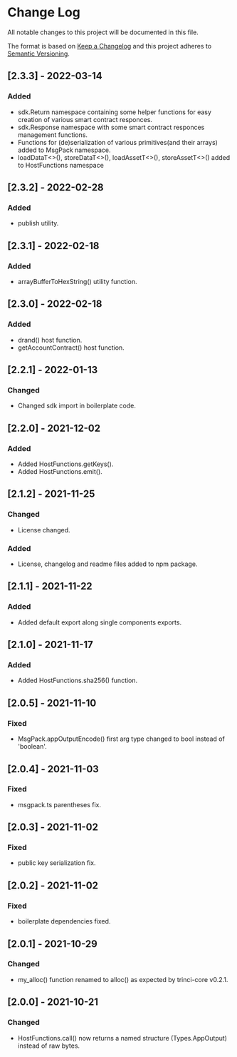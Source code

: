 # Change Log

All notable changes to this project will be documented in this file.

The format is based on [Keep a Changelog](http://keepachangelog.com/)
and this project adheres to [Semantic Versioning](http://semver.org/).

## [2.3.3] - 2022-03-14

### Added

- sdk.Return namespace containing some helper functions for easy creation of various smart contract responces.
- sdk.Response namespace with some smart contract responces management functions.
- Functions for (de)serialization of various primitives(and their arrays) added to MsgPack namespace.
- loadDataT<>(), storeDataT<>(), loadAssetT<>(), storeAssetT<>() added to HostFunctions namespace

## [2.3.2] - 2022-02-28

### Added

- publish utility.

## [2.3.1] - 2022-02-18

### Added

- arrayBufferToHexString() utility function.

## [2.3.0] - 2022-02-18

### Added

- drand() host function.
- getAccountContract() host function.

## [2.2.1] - 2022-01-13

### Changed

- Changed sdk import in boilerplate code.

## [2.2.0] - 2021-12-02

### Added

- Added HostFunctions.getKeys().
- Added HostFunctions.emit().

## [2.1.2] - 2021-11-25

### Changed

- License changed.

### Added

- License, changelog and readme files added to npm package.

## [2.1.1] - 2021-11-22

### Added

- Added default export along single components exports.

## [2.1.0] - 2021-11-17

### Added

- Added HostFunctions.sha256() function.

## [2.0.5] - 2021-11-10

### Fixed

- MsgPack.appOutputEncode() first arg type changed to bool instead of 'boolean'.

## [2.0.4] - 2021-11-03

### Fixed

- msgpack.ts parentheses fix.

## [2.0.3] - 2021-11-02

### Fixed

- public key serialization fix.

## [2.0.2] - 2021-11-02

### Fixed

- boilerplate dependencies fixed.

## [2.0.1] - 2021-10-29

### Changed

- my_alloc() function renamed to alloc() as expected by trinci-core v0.2.1.

## [2.0.0] - 2021-10-21

### Changed

- HostFunctions.call() now returns a named structure (Types.AppOutput) instead of raw bytes.
